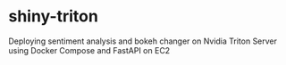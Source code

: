 # shiny-triton
Deploying sentiment analysis and bokeh changer on Nvidia Triton Server using Docker Compose and FastAPI on EC2
